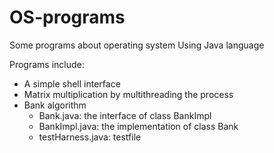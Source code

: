# OS-programs
Some programs about operating system Using Java language

Programs include: 
* A simple shell interface
* Matrix multiplication by multithreading the process
* Bank algorithm
  * Bank.java: the interface of class BankImpl
  * BankImpl.java: the implementation of class Bank
  * testHarness.java: testfile
